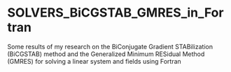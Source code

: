 # SOLVERS_BiCGSTAB_GMRES_in_Fortran
Some results of my research on the BiConjugate Gradient STABilization (BiCGSTAB) method and the Generalized Minimum RESidual Method (GMRES) for solving a linear system and fields using Fortran
